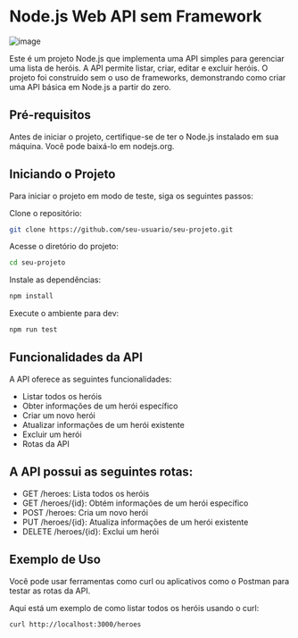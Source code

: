 # Node.js Web API sem Framework
![image](https://github.com/SuzukiJhor/Node.js-WebApi-No-Framework/assets/95131108/d7a32d78-717d-404d-9628-12ec1d3d0bd1)

  Este é um projeto Node.js que implementa uma API simples para gerenciar uma lista de heróis. A API permite listar, criar, editar e excluir heróis. O projeto foi construído sem o uso de frameworks, demonstrando como criar uma API básica em Node.js a partir do zero.

## Pré-requisitos
Antes de iniciar o projeto, certifique-se de ter o Node.js instalado em sua máquina. Você pode baixá-lo em nodejs.org.

## Iniciando o Projeto
Para iniciar o projeto em modo de teste, siga os seguintes passos:

Clone o repositório:

```bash
git clone https://github.com/seu-usuario/seu-projeto.git
```
Acesse o diretório do projeto:
```bash
cd seu-projeto
```
Instale as dependências:
```bash
npm install
```
Execute o ambiente para dev:
```bash
npm run test
```
## Funcionalidades da API
A API oferece as seguintes funcionalidades:

- Listar todos os heróis
- Obter informações de um herói específico
- Criar um novo herói
- Atualizar informações de um herói existente
- Excluir um herói
- Rotas da API
  
## A API possui as seguintes rotas:
- GET /heroes: Lista todos os heróis
- GET /heroes/{id}: Obtém informações de um herói específico
- POST /heroes: Cria um novo herói
- PUT /heroes/{id}: Atualiza informações de um herói existente
- DELETE /heroes/{id}: Exclui um herói

## Exemplo de Uso
Você pode usar ferramentas como curl ou aplicativos como o Postman para testar as rotas da API.

Aqui está um exemplo de como listar todos os heróis usando o curl:

```bash
curl http://localhost:3000/heroes
